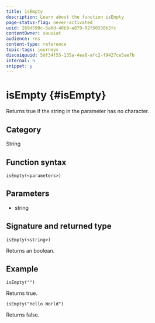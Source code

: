 ```yaml
---
title: isEmpty
description: Learn about the function isEmpty
page-status-flag: never-activated
uuid: 269d590c-5a6d-40b9-a879-02f5033863fc
contentOwner: sauviat
audience: rns
content-type: reference
topic-tags: journeys
discoiquuid: 5df34f55-135a-4ea8-afc2-f9427ce5ae7b
internal: n
snippet: y
---
```


# isEmpty {#isEmpty}

Returns true if the string in the parameter has no character.

## Category

String

## Function syntax

`isEmpty(<parameters>)`

## Parameters

* string

## Signature and returned type

`isEmpty(<string>)`

Returns an boolean.

## Example

`isEmpty("")`

Returns true.

`isEmpty("Hello World")`

Returns false.
